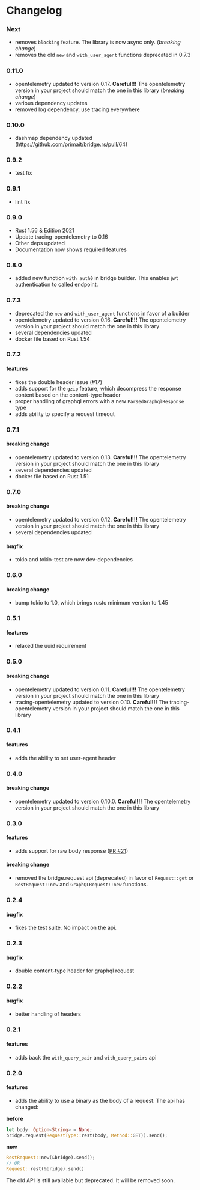 # Changelog

### Next
- removes `blocking` feature. The library is now async only. (*breaking change*)
- removes the old `new` and `with_user_agent` functions deprecated in 0.7.3

### 0.11.0
- opentelemetry updated to version 0.17. **Careful!!!** The opentelemetry version in your project should match the one in this library (*breaking change*)
- various dependency updates
- removed log dependency, use tracing everywhere

### 0.10.0
- dashmap dependency updated (https://github.com/primait/bridge.rs/pull/64)

### 0.9.2
- test fix

### 0.9.1
- lint fix

### 0.9.0
- Rust 1.56 & Edition 2021
- Update tracing-opentelemetry to 0.16 
- Other deps updated
- Documentation now shows required features

### 0.8.0
- added new function `with_auth0` in bridge builder. This enables jwt authentication to called endpoint.

### 0.7.3
- deprecated the `new` and `with_user_agent` functions in favor of a builder
- opentelemetry updated to version 0.16. **Careful!!!** The opentelemetry version in your project should match the one in this library
- several dependencies updated
- docker file based on Rust 1.54

### 0.7.2
#### features
- fixes the double header issue (#17)
- adds support for the ```gzip``` feature, which decompress the response content based on the content-type header
- proper handling of graphql errors with a new `ParsedGraphqlResponse` type
- adds ability to specify a request timeout

### 0.7.1
#### breaking change

- opentelemetry updated to version 0.13. **Careful!!!** The opentelemetry version in your project should match the one in this library
- several dependencies updated
- docker file based on Rust 1.51

### 0.7.0

#### breaking change
- opentelemetry updated to version 0.12. **Careful!!!** The opentelemetry version in your project should match the one in this library
- several dependencies updated    

#### bugfix
- tokio and tokio-test are now dev-dependencies

### 0.6.0
#### breaking change
- bump tokio to 1.0, which brings rustc minimum version to 1.45

### 0.5.1
#### features
- relaxed the uuid requirement

### 0.5.0
#### breaking change
- opentelemetry updated to version 0.11. **Careful!!!** The opentelemetry version in your project should match the one in this library
- tracing-opentelemetry updated to version 0.10. **Careful!!!** The tracing-opentelemetry version in your project should match the one in this library

### 0.4.1
#### features
- adds the ability to set user-agent header

### 0.4.0
#### breaking change
- opentelemetry updated to version 0.10.0. **Careful!!!** The opentelemetry version in your project should match the one in this library

### 0.3.0
#### features
- adds support for raw body response ([PR #21](https://github.com/primait/bridge.rs/pull/21))

#### breaking change
- removed the bridge.request api (deprecated) in favor of `Request::get` or `RestRequest::new` and `GraphQLRequest::new` functions.

### 0.2.4
#### bugfix
- fixes the test suite. No impact on the api.

### 0.2.3
#### bugfix
- double content-type header for graphql request

### 0.2.2
#### bugfix
- better handling of headers

### 0.2.1
#### features
- adds back the `with_query_pair` and `with_query_pairs` api

### 0.2.0
#### features
- adds the ability to use a binary as the body of a request. The api has changed:

**before**
```rust
let body: Option<String> = None;
bridge.request(RequestType::rest(body, Method::GET)).send();
```

**now**

```rust
RestRequest::new(&bridge).send();
// OR
Request::rest(&bridge).send()
```

The old API is still available but deprecated. It will be removed soon.

